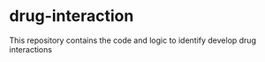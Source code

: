# drug-interaction
This repository contains the code and logic to identify develop drug interactions
